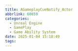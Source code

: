 ```yaml
---
title: AGameplayCueNotify_Actor
abbrlink: 60659
categories:
  - Unreal Engine
  - GamePlay
  - Game Ability System
date: 2025-01-04 15:18:49
tags:
---
```

